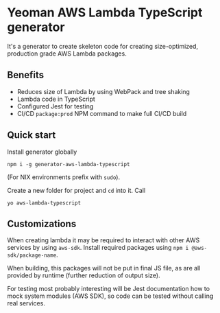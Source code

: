 # Yeoman AWS Lambda TypeScript generator

It's a generator to create skeleton code for creating size-optimized,
production grade AWS Lambda packages.

## Benefits
* Reduces size of Lambda by using WebPack and tree shaking
* Lambda code in TypeScript
* Configured Jest for testing
* CI/CD `package:prod` NPM command to make full CI/CD build

## Quick start
Install generator globally
```
npm i -g generator-aws-lambda-typescript
```
(For NIX environments prefix with `sudo`).

Create a new folder for project and `cd` into it.
Call
```
yo aws-lambda-typescript
```

## Customizations
When creating lambda it may be required to interact with other AWS services
by using `aws-sdk`. Install required packages using `npm i @aws-sdk/package-name`.

When building, this packages will not be put in final JS file, as are all provided by
runtime (further reduction of output size).

For testing most probably interesting will be Jest documentation how to mock system modules
(AWS SDK), so code can be tested without calling real services.
